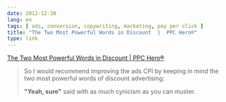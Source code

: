 ```yaml
---
date: 2012-12-30
lang: en
tags: [ ads, conversion, copywriting, marketing, pay per click ]
title: "The Two Most Powerful Words in Discount  |  PPC Hero®"
type: link
---
```


[The Two Most Powerful Words in Discount  |  PPC
Hero®](http://www.ppchero.com/the-two-most-powerful-words-in-discount/)

> So I would recommend improving the ads CPI by keeping in mind the two
> most powerful words of discount advertising:
>
> **"Yeah, sure"** said with as much cynicism as you can muster.

